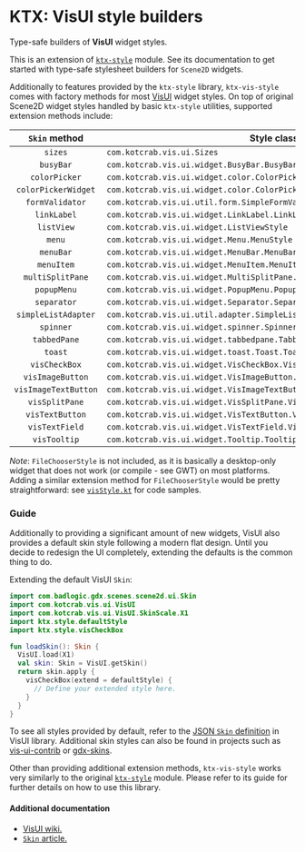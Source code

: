 # KTX: VisUI style builders

Type-safe builders of **VisUI** widget styles.

This is an extension of [`ktx-style`](../style) module. See its documentation to get started with type-safe stylesheet
builders for `Scene2D` widgets.

Additionally to features provided by the `ktx-style` library, `ktx-vis-style` comes with factory methods for most
[VisUI](https://github.com/kotcrab/vis-editor/wiki/VisUI) widget styles. On top of original Scene2D widget styles
handled by basic `ktx-style` utilities, supported extension methods include:

`Skin` method | Style class
:---: | ---
`sizes` | `com.kotcrab.vis.ui.Sizes`
`busyBar` | `com.kotcrab.vis.ui.widget.BusyBar.BusyBarStyle`
`colorPicker` | `com.kotcrab.vis.ui.widget.color.ColorPickerStyle`
`colorPickerWidget` | `com.kotcrab.vis.ui.widget.color.ColorPickerWidgetStyle`
`formValidator` | `com.kotcrab.vis.ui.util.form.SimpleFormValidator.FormValidatorStyle`
`linkLabel` | `com.kotcrab.vis.ui.widget.LinkLabel.LinkLabelStyle`
`listView` | `com.kotcrab.vis.ui.widget.ListViewStyle`
`menu` | `com.kotcrab.vis.ui.widget.Menu.MenuStyle`
`menuBar` | `com.kotcrab.vis.ui.widget.MenuBar.MenuBarStyle`
`menuItem` | `com.kotcrab.vis.ui.widget.MenuItem.MenuItemStyle`
`multiSplitPane` | `com.kotcrab.vis.ui.widget.MultiSplitPane.MultiSplitPaneStyle`
`popupMenu` | `com.kotcrab.vis.ui.widget.PopupMenu.PopupMenuStyle`
`separator` | `com.kotcrab.vis.ui.widget.Separator.SeparatorStyle`
`simpleListAdapter` | `com.kotcrab.vis.ui.util.adapter.SimpleListAdapter.SimpleListAdapterStyle`
`spinner` | `com.kotcrab.vis.ui.widget.spinner.Spinner.SpinnerStyle`
`tabbedPane` | `com.kotcrab.vis.ui.widget.tabbedpane.TabbedPane.TabbedPaneStyle`
`toast` | `com.kotcrab.vis.ui.widget.toast.Toast.ToastStyle`
`visCheckBox` | `com.kotcrab.vis.ui.widget.VisCheckBox.VisCheckBoxStyle`
`visImageButton` | `com.kotcrab.vis.ui.widget.VisImageButton.VisImageButtonStyle`
`visImageTextButton` | `com.kotcrab.vis.ui.widget.VisImageTextButton.VisImageTextButtonStyle`
`visSplitPane` | `com.kotcrab.vis.ui.widget.VisSplitPane.VisSplitPaneStyle`
`visTextButton` | `com.kotcrab.vis.ui.widget.VisTextButton.VisTextButtonStyle`
`visTextField` | `com.kotcrab.vis.ui.widget.VisTextField.VisTextFieldStyle`
`visTooltip` | `com.kotcrab.vis.ui.widget.Tooltip.TooltipStyle`

_Note_: `FileChooserStyle` is not included, as it is basically a desktop-only widget that does not work
(or compile - see GWT) on most platforms. Adding a similar extension method for `FileChooserStyle` would be pretty
straightforward: see [`visStyle.kt`](src/main/kotlin/ktx/style/visStyle.kt) for code samples.

### Guide

Additionally to providing a significant amount of new widgets, VisUI also provides a default skin
style following a modern flat design. Until you decide to redesign the UI completely, extending
the defaults is the common thing to do.

Extending the default VisUI `Skin`:

```kotlin
import com.badlogic.gdx.scenes.scene2d.ui.Skin
import com.kotcrab.vis.ui.VisUI
import com.kotcrab.vis.ui.VisUI.SkinScale.X1
import ktx.style.defaultStyle
import ktx.style.visCheckBox

fun loadSkin(): Skin {
  VisUI.load(X1)
  val skin: Skin = VisUI.getSkin()
  return skin.apply { 
    visCheckBox(extend = defaultStyle) { 
      // Define your extended style here.
    }
  }
}
```

To see all styles provided by default, refer to the
[JSON `Skin` definition](https://github.com/kotcrab/vis-ui/blob/master/ui/src/main/resources/com/kotcrab/vis/ui/skin/x1/uiskin.json)
in VisUI library. Additional skin styles can also be found in projects such as
[vis-ui-contrib](https://github.com/kotcrab/vis-ui-contrib) or
[gdx-skins](https://github.com/czyzby/gdx-skins).

Other than providing additional extension methods, `ktx-vis-style` works very similarly to the
original [`ktx-style`](../style) module. Please refer to its guide for further details on how
to use this library.

#### Additional documentation

- [VisUI wiki.](https://github.com/kotcrab/vis-editor/wiki/VisUI)
- [`Skin` article.](https://github.com/libgdx/libgdx/wiki/Skin)
